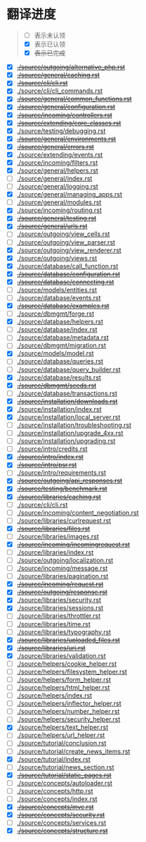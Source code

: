# 翻译进度

> - [ ] 表示未认领
> - [x] 表示已认领
> - [x] ~~表示已完成~~


- [x] [~~./source/outgoing/alternative_php.rst~~](source/outgoing/alternative_php.rst)
- [x] [~~./source/general/caching.rst~~](source/general/caching.rst)
- [x] [~~./source/cli/cli.rst~~](source/cli/cli.rst)
- [x] [./source/cli/cli_commands.rst](source/cli/cli_commands.rst)
- [x] [~~./source/general/common_functions.rst~~](source/general/common_functions.rst)
- [x] [~~./source/general/configuration.rst~~](source/general/configuration.rst)
- [x] [~~./source/incoming/controllers.rst~~](source/incoming/controllers.rst)
- [x] [~~./source/extending/core_classes.rst~~](source/extending/core_classes.rst)
- [x] [./source/testing/debugging.rst](source/testing/debugging.rst)
- [x] [~~./source/general/environments.rst~~](source/general/environments.rst)
- [x] [~~./source/general/errors.rst~~](source/general/errors.rst)
- [x] [./source/extending/events.rst](source/extending/events.rst)
- [x] [./source/incoming/filters.rst](source/incoming/filters.rst)
- [x] [./source/general/helpers.rst](source/general/helpers.rst)
- [ ] [./source/general/index.rst](source/general/index.rst)
- [ ] [./source/general/logging.rst](source/general/logging.rst)
- [x] [./source/general/managing_apps.rst](source/general/managing_apps.rst)
- [ ] [./source/general/modules.rst](source/general/modules.rst)
- [x] [./source/incoming/routing.rst](source/incoming/routing.rst)
- [x] [~~./source/general/testing.rst~~](source/general/testing.rst)
- [x] [~~./source/general/urls.rst~~](source/general/urls.rst)
- [ ] [./source/outgoing/view_cells.rst](source/outgoing/view_cells.rst)
- [ ] [./source/outgoing/view_parser.rst](source/outgoing/view_parser.rst)
- [x] [./source/outgoing/view_renderer.rst](source/outgoing/view_renderer.rst)
- [x] [./source/outgoing/views.rst](source/outgoing/views.rst)
- [x] [./source/database/call_function.rst](source/database/call_function.rst)
- [x] [~~./source/database/configuration.rst~~](source/database/configuration.rst)
- [x] [~~./source/database/connecting.rst~~](source/database/connecting.rst)
- [ ] [./source/models/entities.rst](source/models/entities.rst)
- [ ] [./source/database/events.rst](source/database/events.rst)
- [x] [~~./source/database/examples.rst~~](source/database/examples.rst)
- [ ] [./source/dbmgmt/forge.rst](source/dbmgmt/forge.rst)
- [x] [./source/database/helpers.rst](source/database/helpers.rst)
- [ ] [./source/database/index.rst](source/database/index.rst)
- [ ] [./source/database/metadata.rst](source/database/metadata.rst)
- [ ] [./source/dbmgmt/migration.rst](source/dbmgmt/migration.rst)
- [x] [./source/models/model.rst](source/models/model.rst)
- [ ] [./source/database/queries.rst](source/database/queries.rst)
- [ ] [./source/database/query_builder.rst](source/database/query_builder.rst)
- [x] [./source/database/results.rst](source/database/results.rst)
- [x] [~~./source/dbmgmt/seeds.rst~~](source/dbmgmt/seeds.rst)
- [ ] [./source/database/transactions.rst](source/database/transactions.rst)
- [x] [~~./source/installation/downloads.rst~~](source/installation/downloads.rst)
- [x] [./source/installation/index.rst](source/installation/index.rst)
- [x] [./source/installation/local_server.rst](source/installation/local_server.rst)
- [ ] [./source/installation/troubleshooting.rst](source/installation/troubleshooting.rst)
- [ ] [./source/installation/upgrade_4xx.rst](source/installation/upgrade_4xx.rst)
- [ ] [./source/installation/upgrading.rst](source/installation/upgrading.rst)
- [ ] [./source/intro/credits.rst](source/intro/credits.rst)
- [x] [~~./source/intro/index.rst~~](source/intro/index.rst)
- [x] [~~./source/intro/psr.rst~~](source/intro/psr.rst)
- [ ] [./source/intro/requirements.rst](source/intro/requirements.rst)
- [x] [~~./source/outgoing/api_responses.rst~~](source/outgoing/api_responses.rst)
- [x] [~~./source/testing/benchmark.rst~~](source/testing/benchmark.rst)
- [x] [~~./source/libraries/caching.rst~~](source/libraries/caching.rst)
- [ ] [./source/cli/cli.rst](source/cli/cli.rst)
- [ ] [./source/incoming/content_negotiation.rst](source/incoming/content_negotiation.rst)
- [ ] [./source/libraries/curlrequest.rst](source/libraries/curlrequest.rst)
- [x] [~~./source/libraries/files.rst~~](source/libraries/files.rst)
- [ ] [./source/libraries/images.rst](source/libraries/images.rst)
- [x] [~~./source/incoming/incomingrequest.rst~~](source/incoming/incomingrequest.rst)
- [ ] [./source/libraries/index.rst](source/libraries/index.rst)
- [ ] [./source/outgoing/localization.rst](source/outgoing/localization.rst)
- [ ] [./source/incoming/message.rst](source/incoming/message.rst)
- [ ] [./source/libraries/pagination.rst](source/libraries/pagination.rst)
- [x] [~~./source/incoming/request.rst~~](source/incoming/request.rst)
- [x] [~~./source/outgoing/response.rst~~](source/outgoing/response.rst)
- [x] [./source/libraries/security.rst](source/libraries/security.rst)
- [x] [./source/libraries/sessions.rst](source/libraries/sessions.rst)
- [ ] [./source/libraries/throttler.rst](source/libraries/throttler.rst)
- [ ] [./source/libraries/time.rst](source/libraries/time.rst)
- [ ] [./source/libraries/typography.rst](source/libraries/typography.rst)
- [x] [~~./source/libraries/uploaded_files.rst~~](source/libraries/uploaded_files.rst)
- [x] [~~./source/libraries/uri.rst~~](source/libraries/uri.rst)
- [x] [./source/libraries/validation.rst](source/libraries/validation.rst)
- [ ] [./source/helpers/cookie_helper.rst](source/helpers/cookie_helper.rst)
- [ ] [./source/helpers/filesystem_helper.rst](source/helpers/filesystem_helper.rst)
- [ ] [./source/helpers/form_helper.rst](source/helpers/form_helper.rst)
- [ ] [./source/helpers/html_helper.rst](source/helpers/html_helper.rst)
- [ ] [./source/helpers/index.rst](source/helpers/index.rst)
- [ ] [./source/helpers/inflector_helper.rst](source/helpers/inflector_helper.rst)
- [ ] [./source/helpers/number_helper.rst](source/helpers/number_helper.rst)
- [ ] [./source/helpers/security_helper.rst](source/helpers/security_helper.rst)
- [x] [./source/helpers/text_helper.rst](source/helpers/text_helper.rst)
- [ ] [./source/helpers/url_helper.rst](source/helpers/url_helper.rst)
- [ ] [./source/tutorial/conclusion.rst](source/tutorial/conclusion.rst)
- [ ] [./source/tutorial/create_news_items.rst](source/tutorial/create_news_items.rst)
- [x] [./source/tutorial/index.rst](source/tutorial/index.rst)
- [ ] [./source/tutorial/news_section.rst](source/tutorial/news_section.rst)
- [x] [~~./source/tutorial/static_pages.rst~~](source/tutorial/static_pages.rst)
- [ ] [./source/concepts/autoloader.rst](source/concepts/autoloader.rst)
- [ ] [./source/concepts/http.rst](source/concepts/http.rst)
- [ ] [./source/concepts/index.rst](source/concepts/index.rst)
- [x] [~~./source/concepts/mvc.rst~~](source/concepts/mvc.rst)
- [x] [~~./source/concepts/security.rst~~](source/concepts/security.rst)
- [ ] [./source/concepts/services.rst](source/concepts/services.rst)
- [x] [~~./source/concepts/structure.rst~~](source/concepts/structure.rst)
